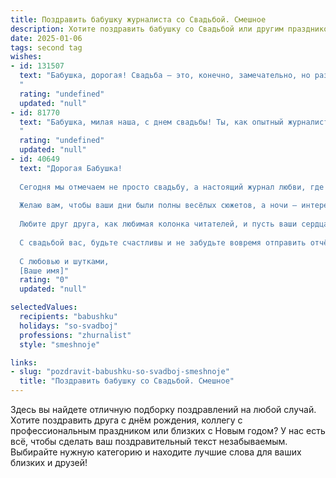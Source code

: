 ```yaml
---
title: Поздравить бабушку журналиста со Свадьбой. Смешное
description: Хотите поздравить бабушку со Свадьбой или другим праздником? Наш ИИ создаст незабываемое поздравление, а вы обязательно выделитесь среди других.  
date: 2025-01-06
tags: second tag
wishes:
- id: 131507
  text: "Бабушка, дорогая! Свадьба – это, конечно, замечательно, но разве сравнится с тем, как вы мастерски выписывали сенсации в своей журналистской карьере?!  Надеюсь, этот брак будет таким же долгим и захватывающим, как ваши лучшие репортажи, только без скандалов и дедлайнов! Горько! (но не слишком, берегите здоровье!)
  "
  rating: "undefined"
  updated: "null"
- id: 81770
  text: "Бабушка, милая наша, с днем свадьбы! Ты, как опытный журналист, всегда в курсе всех событий, но, похоже, эта свадьба – самое важное событие в твоей жизни! Пусть любовь твоя будет яркой, как заголовок на первой полосе, а семейная жизнь – интересной, как репортаж с места событий! 😉
  "
  rating: "undefined"
  updated: "null"
- id: 40649
  text: "Дорогая Бабушка!
  
  Сегодня мы отмечаем не просто свадьбу, а настоящий журнал любви, где ты – главный редактор, а ты и твой избранник – яркие спикеры на страницах этого великолепного издания!
  
  Желаю вам, чтобы ваши дни были полны весёлых сюжетов, а ночи – интересных репортажей. Пусть в вашей жизни будет меньше «случайных интервью» и больше искренних историй, а каждая ссора – лишь захватывающая статья, готовая к редактированию!
  
  Любите друг друга, как любимая колонка читателей, и пусть ваши сердца бьются в унисон, как слаженная работа редакции.
  
  С свадьбой вас, будьте счастливы и не забудьте вовремя отправить отчёт о ваших приключениях!
  
  С любовью и шутками,
  [Ваше имя]"
  rating: "0"
  updated: "null"

selectedValues:
  recipients: "babushku"
  holidays: "so-svadboj"
  professions: "zhurnalist"
  style: "smeshnoje"

links:
- slug: "pozdravit-babushku-so-svadboj-smeshnoje"
  title: "Поздравить бабушку со Свадьбой. Смешное"
---
```


Здесь вы найдете отличную подборку поздравлений на любой случай. 
Хотите поздравить друга с днём рождения, коллегу с профессиональным праздником или близких с Новым годом? У нас есть всё, чтобы сделать ваш поздравительный текст незабываемым. Выбирайте нужную категорию и находите лучшие слова для ваших близких и друзей!
